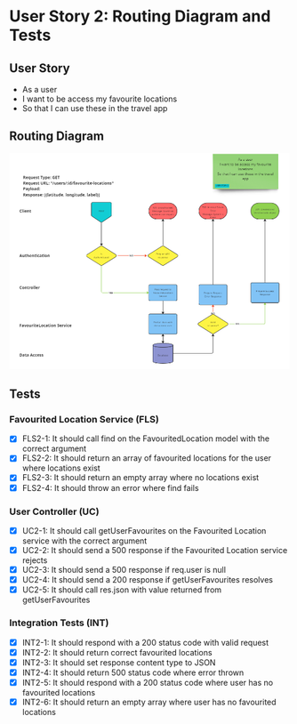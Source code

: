 # User Story 2: Routing Diagram and Tests

## User Story

- As a user
- I want to be access my favourite locations
- So that I can use these in the travel app

## Routing Diagram

![User story 2 Routing diagram](./images/user-story-2-routing-diagram.PNG)

## Tests

### Favourited Location Service (FLS)

- [x] FLS2-1: It should call find on the FavouritedLocation model with the correct argument
- [x] FLS2-2: It should return an array of favourited locations for the user where locations exist
- [x] FLS2-3: It should return an empty array where no locations exist
- [x] FLS2-4: It should throw an error where find fails

### User Controller (UC)

- [x] UC2-1: It should call getUserFavourites on the Favourited Location service with the correct argument
- [x] UC2-2: It should send a 500 response if the Favourited Location service rejects
- [x] UC2-3: It should send a 500 response if req.user is null
- [x] UC2-4: It should send a 200 response if getUserFavourites resolves
- [x] UC2-5: It should call res.json with value returned from getUserFavourites

### Integration Tests (INT)

- [x] INT2-1: It should respond with a 200 status code with valid request
- [x] INT2-2: It should return correct favourited locations
- [x] INT2-3: It should set response content type to JSON
- [x] INT2-4: It should return 500 status code where error thrown
- [x] INT2-5: It should respond with a 200 status code where user has no favourited locations
- [x] INT2-6: It should return an empty array where user has no favourited locations
